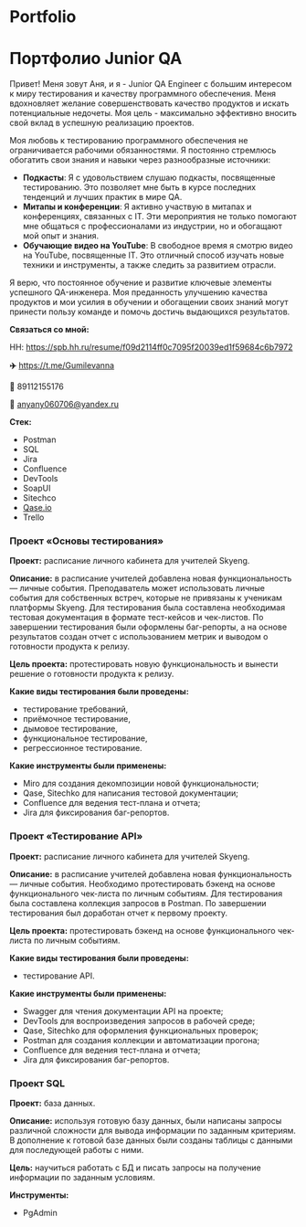 # Portfolio
# ****Портфолио Junior QA****

Привет! Меня зовут Аня, и я - Junior QA Engineer с большим интересом к миру тестирования и качеству программного обеспечения. Меня вдохновляет желание совершенствовать качество продуктов и искать потенциальные недочеты. Моя цель - максимально эффективно вносить свой вклад в успешную реализацию проектов.

Моя любовь к тестированию программного обеспечения не ограничивается рабочими обязанностями. Я постоянно стремлюсь обогатить свои знания и навыки через разнообразные источники:

- **Подкасты**: Я с удовольствием слушаю подкасты, посвященные тестированию. Это позволяет мне быть в курсе последних тенденций и лучших практик в мире QA.
- **Митапы и конференции**: Я активно участвую в митапах и конференциях, связанных с IT. Эти мероприятия не только помогают мне общаться с профессионалами из индустрии, но и обогащают мой опыт и знания.
- **Обучающие видео на YouTube**: В свободное время я смотрю видео на YouTube, посвященные IT. Это отличный способ изучать новые техники и инструменты, а также следить за развитием отрасли.

Я верю, что постоянное обучение и развитие ключевые элементы успешного QA-инженера. Моя преданность улучшению качества продуктов и мои усилия в обучении и обогащении своих знаний могут принести пользу команде и помочь достичь выдающихся результатов.

****Связаться со мной:****

HH: https://spb.hh.ru/resume/f09d2114ff0c7095f20039ed1f59684c6b7972

**✈️** https://t.me/Gumilevanna

**📱** 89112155176

**📧** anyany060706@yandex.ru

**Стек:**

- Postman
- SQL
- Jira
- Confluence
- DevTools
- SoapUI
- Sitechco
- [Qase.io](http://qase.io/)
- Trello

### **Проект «Основы тестирования»**

**Проект:** расписание личного кабинета для учителей Skyeng.

**Описание:** в расписание учителей добавлена новая функциональность — личные события. Преподаватель может использовать личные события для собственных встреч, которые не привязаны к ученикам платформы Skyeng. Для тестирования была составлена необходимая тестовая документация в формате тест-кейсов и чек-листов. По завершении тестирования были оформлены баг-репорты, а на основе результатов создан отчет с использованием метрик и выводом о готовности продукта к релизу.

**Цель проекта:** протестировать новую функциональность и вынести решение о готовности продукта к релизу.

**Какие виды тестирования были проведены:**

- тестирование требований,
- приёмочное тестирование,
- дымовое тестирование,
- функциональное тестирование,
- регрессионное тестирование.

**Какие инструменты были применены:**

- Miro для создания декомпозиции новой функциональности;
- Qase, Sitechko  для написания тестовой документации;
- Confluence для ведения тест-плана и отчета;
- Jira для фиксирования баг-репортов.

### **Проект «Тестирование API»**

**Проект:** расписание личного кабинета для учителей Skyeng.

**Описание:** в расписание учителей добавлена новая функциональность — личные события. Необходимо протестировать бэкенд на основе функционального чек-листа по личным событиям. Для тестирования была составлена коллекция запросов в Postman. По завершении тестирования был доработан отчет к первому проекту.

**Цель проекта:** протестировать бэкенд на основе функционального чек-листа по личным событиям.

**Какие виды тестирования были проведены:**

- тестирование API.

**Какие инструменты были применены:**

- Swagger для чтения документации API на проекте;
- DevTools для воспроизведения запросов в рабочей среде;
- Qase, Sitechko  для оформления функциональных проверок;
- Postman для создания коллекции и автоматизации прогона;
- Confluence для ведения тест-плана и отчета;
- Jira для фиксирования баг-репортов.

### **Проект SQL**

**Проект:** база данных.

**Описание:** используя готовую базу данных, были написаны запросы различной сложности для вывода информации по заданным критериям. В дополнение к готовой базе данных были созданы таблицы с данными для последующей работы с ними.

**Цель:** научиться работать с БД и писать запросы на получение информации по заданным условиям.

**Инструменты:**

- PgAdmin
